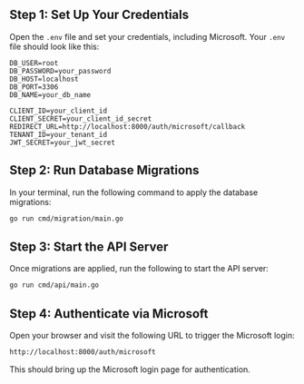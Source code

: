 ## Step 1: Set Up Your Credentials
Open the `.env` file and set your credentials, including Microsoft. Your `.env` file should look like this:

```env
DB_USER=root
DB_PASSWORD=your_password
DB_HOST=localhost
DB_PORT=3306
DB_NAME=your_db_name

CLIENT_ID=your_client_id
CLIENT_SECRET=your_client_id_secret
REDIRECT_URL=http://localhost:8000/auth/microsoft/callback
TENANT_ID=your_tenant_id
JWT_SECRET=your_jwt_secret

```

## Step 2: Run Database Migrations
In your terminal, run the following command to apply the database migrations:
```bash
go run cmd/migration/main.go

```
## Step 3: Start the API Server
Once migrations are applied, run the following to start the API server:
```bash
go run cmd/api/main.go
```
## Step 4: Authenticate via Microsoft
Open your browser and visit the following URL to trigger the Microsoft login:
```bash
http://localhost:8000/auth/microsoft
```
This should bring up the Microsoft login page for authentication.
